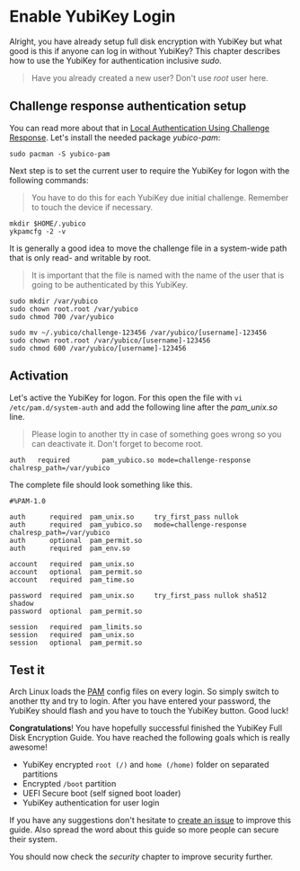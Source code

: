 # Enable YubiKey Login

Alright, you have already setup full disk encryption with YubiKey but what good is this if anyone can log in without YubiKey?
This chapter describes how to use the YubiKey for authentication inclusive *sudo*.

> Have you already created a new user? Don't use *root* user here.

## Challenge response authentication setup
You can read more about that in [Local Authentication Using Challenge Response](https://developers.yubico.com/yubico-pam/Authentication_Using_Challenge-Response.html).
Let's install the needed package *yubico-pam*:

```
sudo pacman -S yubico-pam
```

Next step is to set the current user to require the YubiKey for logon with the following commands:

> You have to do this for each YubiKey due initial challenge. Remember to touch the device if necessary.

```
mkdir $HOME/.yubico
ykpamcfg -2 -v
```

It is generally a good idea to move the challenge file in a system-wide path that is only read- and writable by root.

> It is important that the file is named with the name of the user that is going to be authenticated by this YubiKey.

```
sudo mkdir /var/yubico
sudo chown root.root /var/yubico
sudo chmod 700 /var/yubico

sudo mv ~/.yubico/challenge-123456 /var/yubico/[username]-123456
sudo chown root.root /var/yubico/[username]-123456
sudo chmod 600 /var/yubico/[username]-123456
```

## Activation
Let's active the YubiKey for logon. For this open the file with `vi /etc/pam.d/system-auth` and add the following line
after the *pam_unix.so* line.

> Please login to another tty in case of something goes wrong so you can deactivate it. Don't forget to become root.

```
auth   required        pam_yubico.so mode=challenge-response chalresp_path=/var/yubico
```

The complete file should look something like this.

```
#%PAM-1.0

auth      required  pam_unix.so     try_first_pass nullok
auth      required  pam_yubico.so   mode=challenge-response chalresp_path=/var/yubico
auth      optional  pam_permit.so
auth      required  pam_env.so

account   required  pam_unix.so
account   optional  pam_permit.so
account   required  pam_time.so

password  required  pam_unix.so     try_first_pass nullok sha512 shadow
password  optional  pam_permit.so

session   required  pam_limits.so
session   required  pam_unix.so
session   optional  pam_permit.so
```

## Test it
Arch Linux loads the [PAM](https://wiki.archlinux.org/index.php/PAM "Linux Pluggable Authentication Modules (PAM) ") config files on every login. So simply switch to
another tty and try to login. After you have entered your password, the YubiKey should flash and you have to touch the
YubiKey button. Good luck!

**Congratulations**! You have hopefully successful finished the YubiKey Full Disk Encryption Guide. You have reached the
following goals which is really awesome!

- YubiKey encrypted `root (/)` and `home (/home)` folder on separated partitions
- Encrypted `/boot` partition
- UEFI Secure boot (self signed boot loader)
- YubiKey authentication for user login

If you have any suggestions don't hesitate to [create an issue](https://github.com/sandrokeil/yubikey-full-disk-encryption-secure-boot-uefi/issues "Create a new issue") to improve this guide.
Also spread the word about this guide so more people can secure their system.

You should now check the *security* chapter to improve security further.